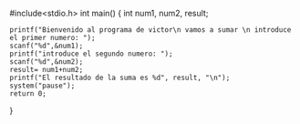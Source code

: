 #include<stdio.h> 
int main() { 
    int num1, num2, result;

    printf("Bienvenido al programa de victor\n vamos a sumar \n introduce el primer numero: ");
    scanf("%d",&num1);
    printf("introduce el segundo numero: ");
    scanf("%d",&num2);
    result= num1+num2;
    printf("El resultado de la suma es %d", result, "\n");
    system("pause");
    return 0;
}
